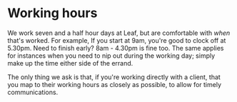 # Working hours

We work seven and a half hour days at Leaf, but are comfortable with _when_ that's worked. For example, If you start at 9am, you're good to clock off at 5.30pm. Need to finish early? 8am - 4.30pm is fine too. The same applies for instances when you need to nip out during the working day; simply make up the time either side of the errand.  

The only thing we ask is that, if you're working directly with a client, that you map to their working hours as closely as possible, to allow for timely communications.
